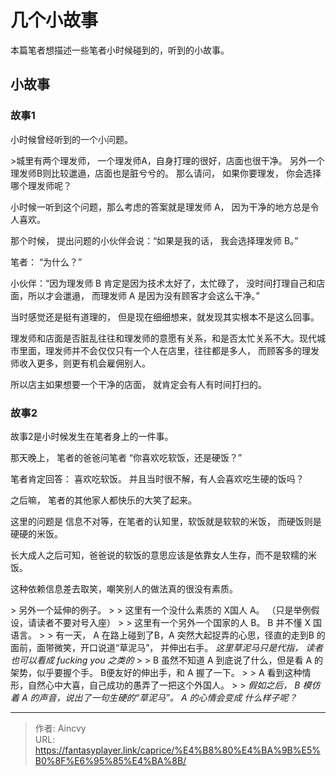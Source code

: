 # 几个小故事


 本篇笔者想描述一些笔者小时候碰到的，听到的小故事。



## 小故事

### 故事1

小时候曾经听到的一个小问题。 

&gt;城里有两个理发师， 一个理发师A，自身打理的很好，店面也很干净。 另外一个理发师B则比较邋遢，店面也是脏兮兮的。 那么请问， 如果你要理发， 你会选择哪个理发师呢？

小时候一听到这个问题，那么考虑的答案就是理发师 A， 因为干净的地方总是令人喜欢。 

那个时候， 提出问题的小伙伴会说：“如果是我的话， 我会选择理发师 B。”

笔者： “为什么？”

小伙伴：“因为理发师 B 肯定是因为技术太好了，太忙碌了， 没时间打理自己和店面，所以才会邋遢， 而理发师 A 是因为没有顾客才会这么干净。”

当时感觉还是挺有道理的， 但是现在细细想来，就发现其实根本不是这么回事。

理发师和店面是否脏乱往往和理发师的意愿有关系，和是否太忙关系不大。现代城市里面，理发师并不会仅仅只有一个人在店里，往往都是多人， 而顾客多的理发师收入更多，则更有机会雇佣别人。

所以店主如果想要一个干净的店面， 就肯定会有人有时间打扫的。

### 故事2

故事2是小时候发生在笔者身上的一件事。

那天晚上， 笔者的爸爸问笔者 “你喜欢吃软饭，还是硬饭？”

笔者肯定回答： 喜欢吃软饭。 并且当时很不解，有人会喜欢吃生硬的饭吗？ 

之后嘛， 笔者的其他家人都快乐的大笑了起来。



这里的问题是 信息不对等，在笔者的认知里，软饭就是软软的米饭， 而硬饭则是硬硬的米饭。  

长大成人之后可知，爸爸说的软饭的意思应该是依靠女人生存，而不是软糯的米饭。

这种依赖信息差去取笑，嘲笑别人的做法真的很没有素质。

&gt; 另外一个延伸的例子。
&gt;
&gt; 这里有一个没什么素质的 X国人 A。  （只是举例假设，请读者不要对号入座）
&gt;
&gt; 这里有一个另外一个国家的人 B。 B 并不懂 X 国语言。
&gt;
&gt; 有一天， A 在路上碰到了B，A 突然大起捉弄的心思，径直的走到B 的面前，面带微笑，开口说道“草泥马”， 并伸出右手。    *这里草泥马只是代指， 读者也可以看成 fucking you 之类的*
&gt;
&gt; B 虽然不知道 A 到底说了什么，但是看 A 的架势，似乎要握个手。 B便友好的伸出手，和 A 握了一下。
&gt;
&gt; A 看到这种情形，自然心中大喜，自己成功的愚弄了一把这个外国人。
&gt;
&gt; *假如之后， B 模仿着 A 的声音，说出了一句生硬的“草泥马”。 A 的心情会变成 什么样子呢？*  





---

> 作者: Aincvy  
> URL: https://fantasyplayer.link/caprice/%E4%B8%80%E4%BA%9B%E5%B0%8F%E6%95%85%E4%BA%8B/  


